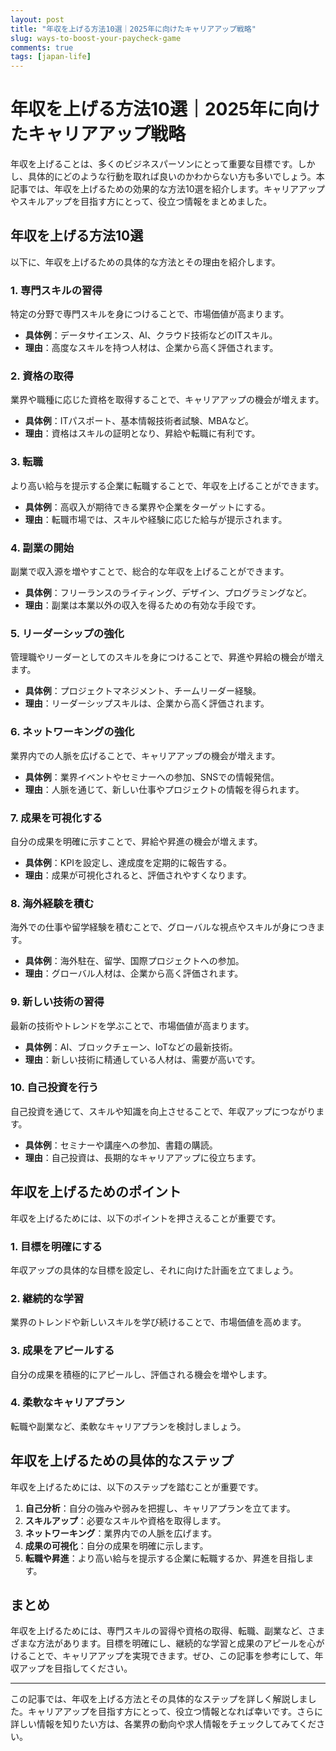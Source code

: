 ```yaml
---
layout: post
title: "年収を上げる方法10選｜2025年に向けたキャリアアップ戦略"
slug: ways-to-boost-your-paycheck-game
comments: true
tags: [japan-life]
---
```

# 年収を上げる方法10選｜2025年に向けたキャリアアップ戦略

年収を上げることは、多くのビジネスパーソンにとって重要な目標です。しかし、具体的にどのような行動を取れば良いのかわからない方も多いでしょう。本記事では、年収を上げるための効果的な方法10選を紹介します。キャリアアップやスキルアップを目指す方にとって、役立つ情報をまとめました。

<script async src="https://pagead2.googlesyndication.com/pagead/js/adsbygoogle.js?client=ca-pub-7886659064712565"
     crossorigin="anonymous"></script>
<!-- 광고2 -->
<ins class="adsbygoogle"
     style="display:block"
     data-ad-client="ca-pub-7886659064712565"
     data-ad-slot="1101493367"
     data-ad-format="auto"
     data-full-width-responsive="true"></ins>
<script>
     (adsbygoogle = window.adsbygoogle || []).push({});
</script>

## 年収を上げる方法10選

以下に、年収を上げるための具体的な方法とその理由を紹介します。

### 1. 専門スキルの習得
特定の分野で専門スキルを身につけることで、市場価値が高まります。

- **具体例**：データサイエンス、AI、クラウド技術などのITスキル。
- **理由**：高度なスキルを持つ人材は、企業から高く評価されます。

### 2. 資格の取得
業界や職種に応じた資格を取得することで、キャリアアップの機会が増えます。

- **具体例**：ITパスポート、基本情報技術者試験、MBAなど。
- **理由**：資格はスキルの証明となり、昇給や転職に有利です。

### 3. 転職
より高い給与を提示する企業に転職することで、年収を上げることができます。

- **具体例**：高収入が期待できる業界や企業をターゲットにする。
- **理由**：転職市場では、スキルや経験に応じた給与が提示されます。

<script async src="https://pagead2.googlesyndication.com/pagead/js/adsbygoogle.js?client=ca-pub-7886659064712565"
     crossorigin="anonymous"></script>
<!-- 광고2 -->
<ins class="adsbygoogle"
     style="display:block"
     data-ad-client="ca-pub-7886659064712565"
     data-ad-slot="1101493367"
     data-ad-format="auto"
     data-full-width-responsive="true"></ins>
<script>
     (adsbygoogle = window.adsbygoogle || []).push({});
</script>

### 4. 副業の開始
副業で収入源を増やすことで、総合的な年収を上げることができます。

- **具体例**：フリーランスのライティング、デザイン、プログラミングなど。
- **理由**：副業は本業以外の収入を得るための有効な手段です。

### 5. リーダーシップの強化
管理職やリーダーとしてのスキルを身につけることで、昇進や昇給の機会が増えます。

- **具体例**：プロジェクトマネジメント、チームリーダー経験。
- **理由**：リーダーシップスキルは、企業から高く評価されます。

### 6. ネットワーキングの強化
業界内での人脈を広げることで、キャリアアップの機会が増えます。

- **具体例**：業界イベントやセミナーへの参加、SNSでの情報発信。
- **理由**：人脈を通じて、新しい仕事やプロジェクトの情報を得られます。

### 7. 成果を可視化する
自分の成果を明確に示すことで、昇給や昇進の機会が増えます。

- **具体例**：KPIを設定し、達成度を定期的に報告する。
- **理由**：成果が可視化されると、評価されやすくなります。

<script async src="https://pagead2.googlesyndication.com/pagead/js/adsbygoogle.js?client=ca-pub-7886659064712565"
     crossorigin="anonymous"></script>
<!-- 광고2 -->
<ins class="adsbygoogle"
     style="display:block"
     data-ad-client="ca-pub-7886659064712565"
     data-ad-slot="1101493367"
     data-ad-format="auto"
     data-full-width-responsive="true"></ins>
<script>
     (adsbygoogle = window.adsbygoogle || []).push({});
</script>

### 8. 海外経験を積む
海外での仕事や留学経験を積むことで、グローバルな視点やスキルが身につきます。

- **具体例**：海外駐在、留学、国際プロジェクトへの参加。
- **理由**：グローバル人材は、企業から高く評価されます。

### 9. 新しい技術の習得
最新の技術やトレンドを学ぶことで、市場価値が高まります。

- **具体例**：AI、ブロックチェーン、IoTなどの最新技術。
- **理由**：新しい技術に精通している人材は、需要が高いです。

### 10. 自己投資を行う
自己投資を通じて、スキルや知識を向上させることで、年収アップにつながります。

- **具体例**：セミナーや講座への参加、書籍の購読。
- **理由**：自己投資は、長期的なキャリアアップに役立ちます。

<script async src="https://pagead2.googlesyndication.com/pagead/js/adsbygoogle.js?client=ca-pub-7886659064712565"
     crossorigin="anonymous"></script>
<!-- 광고2 -->
<ins class="adsbygoogle"
     style="display:block"
     data-ad-client="ca-pub-7886659064712565"
     data-ad-slot="1101493367"
     data-ad-format="auto"
     data-full-width-responsive="true"></ins>
<script>
     (adsbygoogle = window.adsbygoogle || []).push({});
</script>

## 年収を上げるためのポイント

年収を上げるためには、以下のポイントを押さえることが重要です。

### 1. 目標を明確にする
年収アップの具体的な目標を設定し、それに向けた計画を立てましょう。

### 2. 継続的な学習
業界のトレンドや新しいスキルを学び続けることで、市場価値を高めます。

### 3. 成果をアピールする
自分の成果を積極的にアピールし、評価される機会を増やします。

### 4. 柔軟なキャリアプラン
転職や副業など、柔軟なキャリアプランを検討しましょう。

<script async src="https://pagead2.googlesyndication.com/pagead/js/adsbygoogle.js?client=ca-pub-7886659064712565"
     crossorigin="anonymous"></script>
<!-- 광고2 -->
<ins class="adsbygoogle"
     style="display:block"
     data-ad-client="ca-pub-7886659064712565"
     data-ad-slot="1101493367"
     data-ad-format="auto"
     data-full-width-responsive="true"></ins>
<script>
     (adsbygoogle = window.adsbygoogle || []).push({});
</script>

## 年収を上げるための具体的なステップ

年収を上げるためには、以下のステップを踏むことが重要です。

1. **自己分析**：自分の強みや弱みを把握し、キャリアプランを立てます。
2. **スキルアップ**：必要なスキルや資格を取得します。
3. **ネットワーキング**：業界内での人脈を広げます。
4. **成果の可視化**：自分の成果を明確に示します。
5. **転職や昇進**：より高い給与を提示する企業に転職するか、昇進を目指します。

## まとめ

年収を上げるためには、専門スキルの習得や資格の取得、転職、副業など、さまざまな方法があります。目標を明確にし、継続的な学習と成果のアピールを心がけることで、キャリアアップを実現できます。ぜひ、この記事を参考にして、年収アップを目指してください。

<script async src="https://pagead2.googlesyndication.com/pagead/js/adsbygoogle.js?client=ca-pub-7886659064712565"
     crossorigin="anonymous"></script>
<!-- 광고2 -->
<ins class="adsbygoogle"
     style="display:block"
     data-ad-client="ca-pub-7886659064712565"
     data-ad-slot="1101493367"
     data-ad-format="auto"
     data-full-width-responsive="true"></ins>
<script>
     (adsbygoogle = window.adsbygoogle || []).push({});
</script>

---

この記事では、年収を上げる方法とその具体的なステップを詳しく解説しました。キャリアアップを目指す方にとって、役立つ情報となれば幸いです。さらに詳しい情報を知りたい方は、各業界の動向や求人情報をチェックしてみてください。

<script async src="https://pagead2.googlesyndication.com/pagead/js/adsbygoogle.js?client=ca-pub-7886659064712565"
     crossorigin="anonymous"></script>
<!-- 광고2 -->
<ins class="adsbygoogle"
     style="display:block"
     data-ad-client="ca-pub-7886659064712565"
     data-ad-slot="1101493367"
     data-ad-format="auto"
     data-full-width-responsive="true"></ins>
<script>
     (adsbygoogle = window.adsbygoogle || []).push({});
</script>